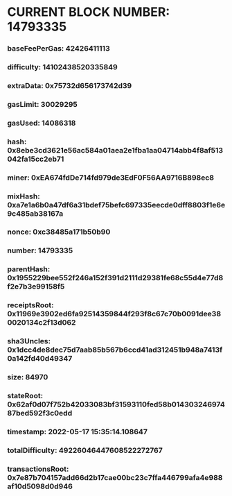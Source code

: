 # CURRENT BLOCK NUMBER: 14793335

### baseFeePerGas: 42426411113
### difficulty: 14102438520335849
### extraData: 0x75732d656173742d39
### gasLimit: 30029295
### gasUsed: 14086318
### hash: 0x8ebe3cd3621e56ac584a01aea2e1fba1aa04714abb4f8af513042fa15cc2eb71
### miner: 0xEA674fdDe714fd979de3EdF0F56AA9716B898ec8
### mixHash: 0xa7e1a6b0a47df6a31bdef75befc697335eecde0dff8803f1e6e9c485ab38167a
### nonce: 0xc38485a171b50b90
### number: 14793335
### parentHash: 0x1955229bee552f246a152f391d2111d29381fe68c55d4e77d8f2e7b3e99158f5
### receiptsRoot: 0x11969e3902ed6fa92514359844f293f8c67c70b0091dee380020134c2f13d062
### sha3Uncles: 0x1dcc4de8dec75d7aab85b567b6ccd41ad312451b948a7413f0a142fd40d49347
### size: 84970
### stateRoot: 0x62af0d07f752b42033083bf31593110fed58b01430324697487bed592f3c0edd
### timestamp: 2022-05-17 15:35:14.108647
### totalDifficulty: 49226046447608522272767
### transactionsRoot: 0x7e87b704157add66d2b17cae00bc23c7ffa446799afa4e988af10d5098d0d946
